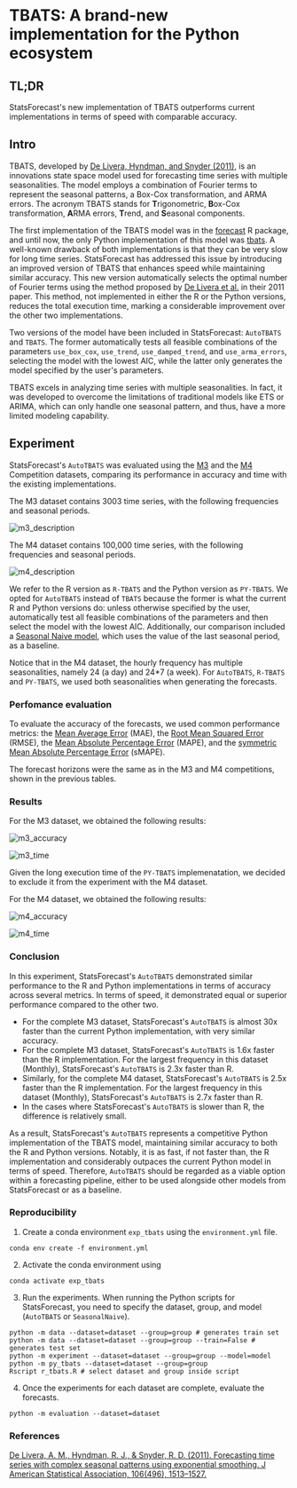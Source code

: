 # TBATS: A brand-new implementation for the Python ecosystem

## TL;DR

StatsForecast's new implementation of TBATS outperforms current implementations in terms of speed with comparable accuracy. 

## Intro 

TBATS, developed by [De Livera, Hyndman, and Snyder (2011)](https://www.robjhyndman.com/papers/ComplexSeasonality.pdf), is an innovations state space model used for forecasting time series with multiple seasonalities. The model employs a combination of Fourier terms to represent the seasonal patterns, a Box-Cox transformation, and ARMA errors. The acronym TBATS stands for **T**rigonometric, **B**ox-Cox transformation, **A**RMA errors, **T**rend, and **S**easonal components.

The first implementation of the TBATS model was in the [forecast](https://pkg.robjhyndman.com/forecast/reference/tbats.html) R package, and until now, the only Python implementation of this model was [tbats](https://github.com/intive-DataScience/tbats). A well-known drawback of both implementations is that they can be very slow for long time series. StatsForecast has addressed this issue by introducing an improved version of TBATS that enhances speed while maintaining similar accuracy. This new version automatically selects the optimal number of Fourier terms using the method proposed by [De Livera et al.](https://www.robjhyndman.com/papers/ComplexSeasonality.pdf) in their 2011 paper. This method, not implemented in either the R or the Python versions, reduces the total execution time, marking a considerable improvement over the other two implementations.

Two versions of the model have been included in StatsForecast: `AutoTBATS` and `TBATS`. The former automatically tests all feasible combinations of the parameters `use_box_cox`, `use_trend`, `use_damped_trend`, and `use_arma_errors`, selecting the model with the lowest AIC, while the latter only generates the model specified by the user's parameters.

TBATS excels in analyzing time series with multiple seasonalities. In fact, it was developed to overcome the limitations of traditional models like ETS or ARIMA, which can only handle one seasonal pattern, and thus, have a more limited modeling capability. 

## Experiment 

StatsForecast's `AutoTBATS` was evaluated using the [M3](https://www.sciencedirect.com/science/article/abs/pii/S0169207000000571) and the [M4](https://www.sciencedirect.com/science/article/pii/S0169207019301128) Competition datasets, comparing its performance in accuracy and time with the existing implementations. 

The M3 dataset contains 3003 time series, with the following frequencies and seasonal periods. 

![m3_description](https://github.com/Nixtla/statsforecast/assets/47995617/82760595-e240-47f1-b56b-b8d5c2ee0634)

The M4 dataset contains 100,000 time series, with the following frequencies and seasonal periods.

![m4_description](https://github.com/Nixtla/statsforecast/assets/47995617/374287a2-ab62-47ae-b91a-b5dd1f8db8b1)

We refer to the R version as `R-TBATS` and the Python version as `PY-TBATS`. We opted for `AutoTBATS` instead of `TBATS` because the former is what the current R and Python versions do: unless otherwise specified by the user, automatically test all feasible combinations of the parameters and then select the model with the lowest AIC. Additionally, our comparison included a [Seasonal Naive model](https://nixtlaverse.nixtla.io/statsforecast/src/core/models.html#seasonalnaive), which uses the value of the last seasonal period, as a baseline. 

Notice that in the M4 dataset, the hourly frequency has multiple seasonalities, namely 24 (a day) and 24*7 (a week). For `AutoTBATS`, `R-TBATS` and `PY-TBATS`, we used both seasonalities when generating the forecasts. 

### Perfomance evaluation

To evaluate the accuracy of the forecasts, we used common performance metrics: the [Mean Average Error](https://nixtlaverse.nixtla.io/utilsforecast/losses.html#mae) (MAE), the [Root Mean Squared Error](https://nixtlaverse.nixtla.io/utilsforecast/losses.html#rmse) (RMSE), the [Mean Absolute Percentage Error](https://nixtlaverse.nixtla.io/utilsforecast/losses.html#mape) (MAPE), and the [symmetric Mean Absolute Percentage Error](https://nixtlaverse.nixtla.io/utilsforecast/losses.html#smape) (sMAPE).

The forecast horizons were the same as in the M3 and M4 competitions, shown in the previous tables. 

### Results

For the M3 dataset, we obtained the following results: 

![m3_accuracy](https://github.com/Nixtla/statsforecast/assets/47995617/e2a07768-7fc8-409f-81e8-ef28bd8856b7)

![m3_time](https://github.com/Nixtla/statsforecast/assets/47995617/c84000b2-f3e8-4225-940c-6c27b8fc1c50)

Given the long execution time of the `PY-TBATS` implemenatation, we decided to exclude it from the experiment with the M4 dataset. 

For the M4 dataset, we obtained the following results:  

![m4_accuracy](https://github.com/Nixtla/statsforecast/assets/47995617/483144a8-4eb9-42f4-91a5-cfaf08022b45)

![m4_time](https://github.com/Nixtla/statsforecast/assets/47995617/2e010aab-ee42-47fd-b85e-b46091f0f7ca)

### Conclusion

In this experiment, StatsForecast's `AutoTBATS` demonstrated similar performance to the R and Python implementations in terms of accuracy across several metrics. In terms of speed, it demonstrated equal or superior performance compared to the other two.

  - For the complete M3 dataset, StatsForecast's `AutoTBATS` is almost 30x faster than the current Python implementation, with very similar accuracy. 
  - For the complete M3 dataset, StatsForecast's `AutoTBATS` is 1.6x faster than the R implementation. For the largest frequency in this dataset (Monthly), StatsForecast's `AutoTBATS` is 2.3x faster than R. 
  - Similarly, for the complete M4 dataset, StatsForecast's `AutoTBATS` is 2.5x faster than the R implementation. For the largest frequency in this dataset (Monthly), StatsForecast's `AutoTBATS` is 2.7x faster than R. 
  - In the cases where StatsForecast's `AutoTBATS` is slower than R, the difference is relatively small.

As a result, StatsForecast's `AutoTBATS` represents a competitive Python implementation of the TBATS model, maintaining similar accuracy to both the R and Python versions. Notably, it is as fast, if not faster than, the R implementation and considerably outpaces the current Python model in terms of speed. Therefore, `AutoTBATS` should be regarded as a viable option within a forecasting pipeline, either to be used alongside other models from StatsForecast or as a baseline.

### Reproducibility
1. Create a conda environment `exp_tbats` using the `environment.yml` file.
  ```shell
  conda env create -f environment.yml
  ```

2. Activate the conda environment using
  ```shell
  conda activate exp_tbats
  ```

3. Run the experiments. When running the Python scripts for StatsForecast, you need to specify the dataset, group, and model (`AutoTBATS` or `SeasonalNaive`). 
  ```shell
  python -m data --dataset=dataset --group=group # generates train set
  python -m data --dataset=dataset --group=group --train=False # generates test set 
  python -m experiment --dataset=dataset --group=group --model=model 
  python -m py_tbats --dataset=dataset --group=group
  Rscript r_tbats.R # select dataset and group inside script
  ```
  
4. Once the experiments for each dataset are complete, evaluate the forecasts. 
  ```shell
  python -m evaluation --dataset=dataset
  ```

### References

[De Livera, A. M., Hyndman, R. J., & Snyder, R. D. (2011). Forecasting time series with complex seasonal patterns using exponential smoothing. J American Statistical Association, 106(496), 1513–1527.](https://www.robjhyndman.com/papers/ComplexSeasonality.pdf)
